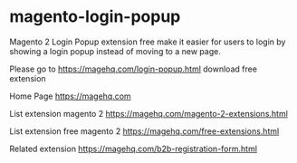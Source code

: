# magento-login-popup
Magento 2 Login Popup extension free make it easier for users to login by showing a login popup instead of moving to a new page.

Please go to https://magehq.com/login-popup.html download free extension

Home Page https://magehq.com

List extension magento 2 https://magehq.com/magento-2-extensions.html

List extension free magento 2 https://magehq.com/free-extensions.html

Related extension https://magehq.com/b2b-registration-form.html
